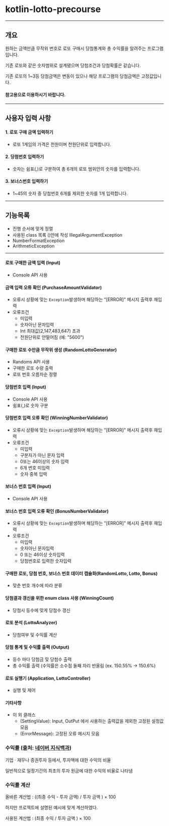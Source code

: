 # kotlin-lotto-precourse

---

## 개요

원하는 금액만큼 무작위 번호로 로또 구매시 당첨통계와 총 수익률을 알려주는 프로그램입니다.

기존 로또와 같은 숫자범위로 설계됐으며 당첨조건과 당첨확률은 같습니다.

기존 로또의 1~3등 당첨금액은 변동이 있으나 해당 프로그램의 당첨금액은 고정값입니다.

#### 참고용으로 이용하시기 바랍니다.

---

## 사용자 입력 사항

#### 1. 로또 구매 금액 입력하기

- 로또 1게임의 가격은 천원이며 천원단위로 입력합니다.

#### 2. 당첨번호 입력하기

- 숫자는 쉼표(,)로 구분하여 총 6개의 로또 범위안의 숫자를 입력합니다.

#### 3. 보너스번호 입력하기

- 1~45의 숫자 중 당첨번호 6개를 제외한 숫자를 1개 입력합니다.

---

## 기능목록

- 진행 순서에 맞게 정렬
- 사용된 class 목록 ()안에 작성
  IllegalArgumentException
- NumberFormatException
- ArithmeticException
---

#### 로또 구매한 금액 입력 (Input)

- Console API 사용

#### 금액 입력 오류 확인 (PurchaseAmountValidator)

- 오류시 상황에 맞는 `Exception`발생하며 해당하는 "[ERROR]" 메시지 출력후 재입력
- 오류조건
    - 미입력
    - 숫자아닌 문자입력
    - Int 최대값(2,147,483,647) 초과
    - 천원단위로 안떨어짐 (예: "5600")

#### 구매한 로또 수만큼 무작위 생성 (RandomLottoGenerator)

- Randoms API 사용
- 구매한 로또 수량 출력
- 로또 번호 오름차순 정렬

#### 당첨번호 입력 (Input)

- Console API 사용
- 쉼표(,)로 숫자 구분

#### 당첨번호 입력 오류 확인 (WinningNumberValidator)

- 오류시 상황에 맞는 `Exception`발생하며 해당하는 "[ERROR]" 메시지 출력후 재입력
- 오류조건
    - 미입력
    - 구분자가 아닌 문자 입력
    - 0또는 46이상의 숫자 입력
    - 6개 번호 미입력
    - 숫자 중복 입력

#### 보너스 번호 입력 (Input)

- Console API 사용

#### 보너스 번호 입력 오류 확인 (BonusNumberValidator)

- 오류시 상황에 맞는 `Exception`발생하며 해당하는 "[ERROR]" 메시지 출력후 재입력
- 오류조건
    - 미입력
    - 숫자아닌 문자입력
    - 0 또는 46이상 숫자입력
    - 당첨번호로 입력한 숫자입력

#### 구매한 로또, 당첨 번호, 보너스 번호 데이터 캡슐화(RandomLotto, Lotto, Bonus)

- 맞춘 번호 개수에 따라 분류

#### 당첨결과 갱신을 위한 enum class 사용 (WinningCount)

- 당첨시 등수에 맞게 당첨수 갱신

#### 로또 분석 (LottoAnalyzer)

- 당첨여부 및 수익률 계산

#### 당첨 통계 및 수익률 출력 (Output)

- 등수 마다 당첨금 및 당첨수 출력
- 총 수익률 출력 (수익률은 소수점 둘째 자리 반올림 (ex. 150.55% -> 150.6%)

#### 로또 실행기 (Application, LottoController)

- 실행 및 제어

#### 기타사항

- 이 외 클래스
    - (SettingValue): Input, OutPut 에서 사용하는 출력값을 제외한 고정된 설정값 모음
    - (ErrorMessage): 고정된 오류 메시지 모음

### 수익률 (출처: [네이버 지식백과](https://terms.naver.com/entry.naver?docId=1918326&cid=50304&categoryId=50304))

기업 · 재무나 증권투자 등에서, 투자액에 대한 수익의 비율

일반적으로 일정기간의 최초의 투자 원금에 대한 수익의 비율로 나타냄

### 수익률 계산

올바른 계산법 : ((최종 수익 - 투자 금액) / 투자 금액 ) × 100

하지만 프로젝트에 설명된 예시에 맞게 계산하였다. 

사용된 계산법 : (최종 수익 / 투자 금액 ) × 100